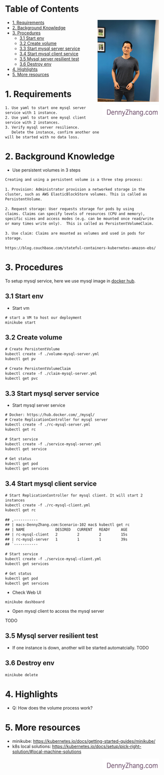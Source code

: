 Table of Contents
=================
<a href="https://www.dennyzhang.com"><img align="right" width="201" height="268" src="https://raw.githubusercontent.com/USDevOps/mywechat-slack-group/master/images/denny_201706.png"></a>

   * [1. Requirements](#1-requirements)
   * [2. Background Knowledge](#2-background-knowledge)
   * [3. Procedures](#3-procedures)
      * [3.1 Start env](#31-start-env)
      * [3.2 Create volume](#32-create-volume)
      * [3.3 Start mysql server service](#33-start-mysql-server-service)
      * [3.4 Start mysql client service](#34-start-mysql-client-service)
      * [3.5 Mysql server resilient test](#35-mysql-server-resilient-test)
      * [3.6 Destroy env](#36-destroy-env)
   * [4. Highlights](#4-highlights)
   * [5. More resources](#5-more-resources)

# 1. Requirements
<a href="https://www.dennyzhang.com"><img align="right" width="185" height="37" src="https://raw.githubusercontent.com/USDevOps/mywechat-slack-group/master/images/dns_small.png"></a>
```
1. Use yaml to start one mysql server service with 1 instance.
2. Use yaml to start one mysql client service with 2 instances.
3. Verify mysql server resilience.
   Delete the instance, confirm another one will be started with no data loss.
```

# 2. Background Knowledge

- Use persistent volumes in 3 steps
```
Creating and using a persistent volume is a three step process:

1. Provision: Administrator provision a networked storage in the
cluster, such as AWS ElasticBlockStore volumes. This is called as
PersistentVolume.

2. Request storage: User requests storage for pods by using
claims. Claims can specify levels of resources (CPU and memory),
specific sizes and access modes (e.g. can be mounted once read/write
or many times write only).  This is called as PersistentVolumeClaim.

3. Use claim: Claims are mounted as volumes and used in pods for storage.

https://blog.couchbase.com/stateful-containers-kubernetes-amazon-ebs/
```

# 3. Procedures

To setup mysql service, here we use mysql image in [docker hub](https://hub.docker.com/_/mysql/).

## 3.1 Start env
- Start vm
```
# start a VM to host our deployment
minikube start
```

## 3.2 Create volume
```
# Create PersistentVolume
kubectl create -f ./volume-mysql-server.yml
kubectl get pv

# Create PersistentVolumeClaim
kubectl create -f ./claim-mysql-server.yml
kubectl get pvc
```

## 3.3 Start mysql server service

- Start mysql server service
```
# Docker: https://hub.docker.com/_/mysql/
# Create ReplicationController for mysql server
kubectl create -f ./rc-mysql-server.yml
kubectl get rc

# Start service
kubectl create -f ./service-mysql-server.yml
kubectl get service

# Get status
kubectl get pod
kubectl get services
```

## 3.4 Start mysql client service
```
# Start ReplicationController for mysql client. It will start 2 instances
kubectl create -f ./rc-mysql-client.yml
kubectl get rc

## ,-----------
## | macs-DennyZhang.com:Scenario-102 mac$ kubectl get rc
## | NAME              DESIRED   CURRENT   READY     AGE
## | rc-mysql-client   2         2         2         15s
## | rc-mysql-server   1         1         1         39s
## `-----------

# Start service
kubectl create -f ./service-mysql-client.yml
kubectl get services

# Get status
kubectl get pod
kubectl get services
```

- Check Web UI
```
minikube dashboard
```

- Open mysql client to access the mysql server

TODO

## 3.5 Mysql server resilient test
- If one instance is down, another will be started automatcially.
TODO

## 3.6 Destroy env
```
minikube delete
```

# 4. Highlights
- Q: How does the volume process work?

# 5. More resources
- minikube: https://kubernetes.io/docs/getting-started-guides/minikube/
- k8s local solutions: https://kubernetes.io/docs/setup/pick-right-solution/#local-machine-solutions

<a href="https://www.dennyzhang.com"><img align="right" width="185" height="37" src="https://raw.githubusercontent.com/USDevOps/mywechat-slack-group/master/images/dns_small.png"></a>
